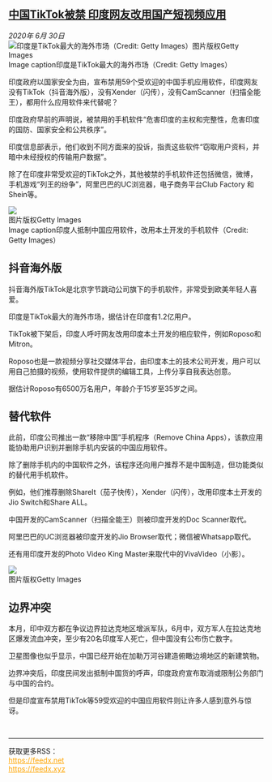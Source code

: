 <!--1593550013000-->
[中国TikTok被禁 印度网友改用国产短视频应用](http://www.bbc.com/zhongwen/simp/world-53241551)
------

<div><i>2020年 6月 30日</i></div><div><div class="story-body__inner" property="articleBody"><div class="media-landscape has-caption full-width lead"><span class="image-and-copyright-container"><img class="js-image-replace" alt="印度是TikTok最大的海外市场（Credit: Getty Images）" src="https://images.weserv.nl/?url=ichef.bbci.co.uk/news/640/cpsprodpb/3739/production/_113173141_whatsubject.jpg"><span class="off-screen">图片版权</span><span class="story-image-copyright">Getty Images</span></span><figcaption class="media-caption"><span class="off-screen">Image caption</span><span class="media-caption__text">印度是TikTok最大的海外市场（Credit: Getty Images）</span></figcaption></div><p class="story-body__introduction">印度政府以国家安全为由，宣布禁用59个受欢迎的中国手机应用软件，印度网友没有TikTok（抖音海外版），没有Xender（闪传），没有CamScanner（扫描全能王），都用什么应用软件来代替呢？</p><div id="bbccom_mpu_3" class="bbccom_slot mpu-ad" aria-hidden="true"><div class="bbccom_advert"></div></div><p>印度政府早前的声明说，被禁用的手机软件“危害印度的主权和完整性，危害印度的国防、国家安全和公共秩序”。</p><p>印度信息部表示，他们收到不同方面来的投诉，指责这些软件“窃取用户资料，并暗中未经授权的传输用户数据”。</p><div id="bbccom_mpu_1_2" class="bbccom_slot mpu-ad" aria-hidden="true"><div class="bbccom_advert"></div></div><p>除了在印度非常受欢迎的TikTok之外，其他被禁的手机软件还包括微信，微博，手机游戏“列王的纷争”，阿里巴巴的UC浏览器，电子商务平台Club Factory 和Shein等。</p><div class="media-landscape has-caption full-width"><span class="image-and-copyright-container"><img src="https://images.weserv.nl/?url=ichef.bbci.co.uk/news/640/cpsprodpb/1029/production/_113173140_whatsubject.jpg"><br><span class="off-screen">图片版权</span><span class="story-image-copyright">Getty Images</span></span><figcaption class="media-caption"><span class="off-screen">Image caption</span><span class="media-caption__text">印度人抵制中国应用软件，改用本土开发的手机软件（Credit: Getty Images）</span></figcaption></div><h2 class="story-body__crosshead">抖音海外版</h2><p>抖音海外版TikTok是北京字节跳动公司旗下的手机软件，非常受到欧美年轻人喜爱。</p><p>印度是TikTok最大的海外市场，据估计在印度有1.2亿用户。</p><p>TikTok被下架后，印度人呼吁网友改用印度本土开发的相应软件，例如Roposo和Mitron。</p><p>Roposo也是一款视频分享社交媒体平台，由印度本土的技术公司开发，用户可以用自己拍摄的视频，使用软件提供的编辑工具，上传分享自我表达创意。</p><p>据估计Roposo有6500万名用户，年龄介于15岁至35岁之间。</p><h2 class="story-body__crosshead">替代软件</h2><p>此前，印度公司推出一款“移除中国”手机程序（Remove China Apps），该款应用能协助用户识别并删除手机内安装的中国应用软件。</p><p>除了删除手机内的中国软件之外，该程序还向用户推荐不是中国制造，但功能类似的替代用手机软件。</p><p>例如，他们推荐删除ShareIt（茄子快传），Xender（闪传），改用印度本土开发的Jio Switch和Share ALL。</p><p>中国开发的CamScanner（扫描全能王）则被印度开发的Doc Scanner取代。</p><p>阿里巴巴的UC浏览器被印度开发的Jio Browser取代；微信被Whatsapp取代。</p><p>还有用印度开发的Photo Video King Master来取代中的VivaVideo（小影）。</p><div class="media-landscape no-caption full-width"><span class="image-and-copyright-container"><img src="https://images.weserv.nl/?url=ichef.bbci.co.uk/news/640/cpsprodpb/120B3/production/_113170937_53241551.jpg"><br><span class="off-screen">图片版权</span><span class="story-image-copyright">Getty Images</span></span></div><h2 class="story-body__crosshead">边界冲突</h2><p>本月，印中双方都在争议边界拉达克地区增派军队，6月中，双方军人在拉达克地区爆发流血冲突，至少有20名印度军人死亡，但中国没有公布伤亡数字。</p><p>卫星图像也似乎显示，中国已经开始在加勒万河谷建造俯瞰边境地区的新建筑物。</p><p>边界冲突后，印度民间发出抵制中国货的呼声，印度政府宣布取消或限制公务部门与中国的合约。</p><p>但是印度宣布禁用TikTok等59受欢迎的中国应用软件则让许多人感到意外与惊讶。</p></div></div><br><hr><div>获取更多RSS：<br><a href="https://feedx.net" style="color:orange" target="_blank">https://feedx.net</a> <br><a href="https://feedx.xyz" style="color:orange" target="_blank">https://feedx.xyz</a><br></div>

